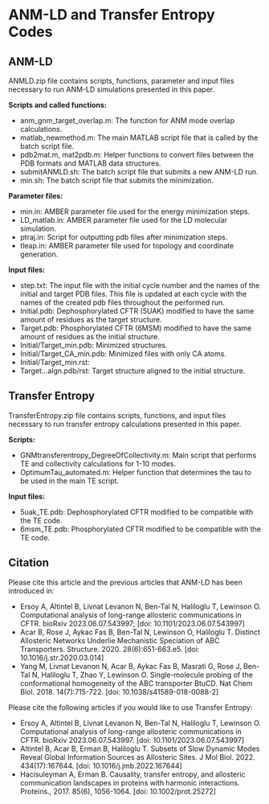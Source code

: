 # ANM-LD and Transfer Entropy Codes

## ANM-LD

ANMLD.zip file contains scripts, functions, parameter and input files necessary to run ANM-LD simulations presented in this paper.

**Scripts and called functions:**
* anm_gnm_target_overlap.m: The function for ANM mode overlap calculations.
* matlab_newmethod.m: The main MATLAB script file that is called by the batch script file.
* pdb2mat.m, mat2pdb.m: Helper functions to convert files between the PDB formats and MATLAB data structures.
* submitANMLD.sh: The batch script file that submits a new ANM-LD run.
* min.sh: The batch script file that submits the minimization.

**Parameter files:**
* min.in: AMBER parameter file used for the energy minimization steps. 
* LD_matlab.in: AMBER parameter file used for the LD molecular simulation. 
* ptraj.in: Script for outputting pdb files after minimization steps.
* tleap.in: AMBER parameter file used for topology and coordinate generation.

**Input files:**
* step.txt: The input file with the initial cycle number and the names of the initial and target PDB files. This file is updated at each cycle with the names of the created pdb files throughout the performed run.
* Initial.pdb: Dephosphorylated CFTR (5UAK) modified to have the same amount of residues as the target structure.
* Target.pdb: Phosphorylated CFTR (6MSM) modified to have the same amount of residues as the initial structure.
* Initial/Target_min.pdb: Minimized structures.
* Initial/Target_CA_min.pdb: Minimized files with only CA atoms.
* Initial/Target_min.rst:
* Target...algn.pdb/rst: Target structure aligned to the initial structure.

## Transfer Entropy

TransferEntropy.zip file contains scripts, functions, and input files necessary to run transfer entropy calculations presented in this paper.

**Scripts:**
* GNMtransferentropy_DegreeOfCollectivity.m: Main script that performs TE and collectivity calculations for 1-10 modes.
* OptimumTau_automated.m: Helper function that determines the tau to be used in the main TE script. 

**Input files:**
* 5uak_TE.pdb: Dephosphorylated CFTR modified to be compatible with the TE code.
* 6msm_TE.pdb: Phosphorylated CFTR modified to be compatible with the TE code.

## Citation

Please cite this article and the previous articles that ANM-LD has been introduced in:
* Ersoy A, Altintel B, Livnat Levanon N, Ben-Tal N, Haliloglu T, Lewinson O. Computational analysis of long-range allosteric communications in CFTR. bioRxiv 2023.06.07.543997; [doi: 10.1101/2023.06.07.543997]
* Acar B, Rose J, Aykac Fas B, Ben-Tal N, Lewinson O, Haliloglu T. Distinct Allosteric Networks Underlie Mechanistic Speciation of ABC Transporters. Structure. 2020. 28(6):651-663.e5. [doi: 10.1016/j.str.2020.03.014]
* Yang M, Livnat Levanon N, Acar B, Aykac Fas B, Masrati G, Rose J, Ben-Tal N, Haliloglu T, Zhao Y, Lewinson O. Single-molecule probing of the conformational homogeneity of the ABC transporter BtuCD. Nat Chem Biol. 2018. 14(7):715-722. [doi: 10.1038/s41589-018-0088-2]

Please cite the following articles if you would like to use Transfer Entropy:
* Ersoy A, Altintel B, Livnat Levanon N, Ben-Tal N, Haliloglu T, Lewinson O. Computational analysis of long-range allosteric communications in CFTR. bioRxiv 2023.06.07.543997. [doi: 10.1101/2023.06.07.543997]
* Altintel B, Acar B, Erman B, Haliloglu T. Subsets of Slow Dynamic Modes Reveal Global Information Sources as Allosteric Sites. J Mol Biol. 2022. 434(17):167644. [doi: 10.1016/j.jmb.2022.167644]
* Hacisuleyman A, Erman B. Causality, transfer entropy, and allosteric communication landscapes in proteins with harmonic interactions. Proteins., 2017. 85(6), 1056-1064. [doi: 10.1002/prot.25272]
